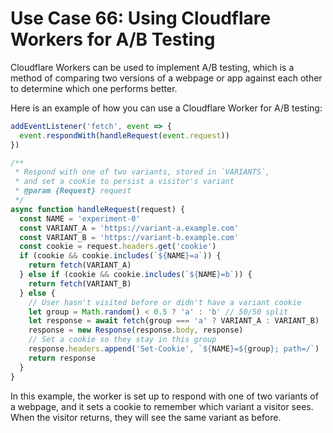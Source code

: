 # Use Case 66: Using Cloudflare Workers for A/B Testing

Cloudflare Workers can be used to implement A/B testing, which is a method of comparing two versions of a webpage or app against each other to determine which one performs better.

Here is an example of how you can use a Cloudflare Worker for A/B testing:

```javascript
addEventListener('fetch', event => {
  event.respondWith(handleRequest(event.request))
})

/**
 * Respond with one of two variants, stored in `VARIANTS`,
 * and set a cookie to persist a visitor's variant
 * @param {Request} request
 */
async function handleRequest(request) {
  const NAME = 'experiment-0'
  const VARIANT_A = 'https://variant-a.example.com'
  const VARIANT_B = 'https://variant-b.example.com'
  const cookie = request.headers.get('cookie')
  if (cookie && cookie.includes(`${NAME}=a`)) {
    return fetch(VARIANT_A)
  } else if (cookie && cookie.includes(`${NAME}=b`)) {
    return fetch(VARIANT_B)
  } else {
    // User hasn't visited before or didn't have a variant cookie
    let group = Math.random() < 0.5 ? 'a' : 'b' // 50/50 split
    let response = await fetch(group === 'a' ? VARIANT_A : VARIANT_B)
    response = new Response(response.body, response)
    // Set a cookie so they stay in this group
    response.headers.append('Set-Cookie', `${NAME}=${group}; path=/`)
    return response
  }
}
```

In this example, the worker is set up to respond with one of two variants of a webpage, and it sets a cookie to remember which variant a visitor sees. When the visitor returns, they will see the same variant as before.